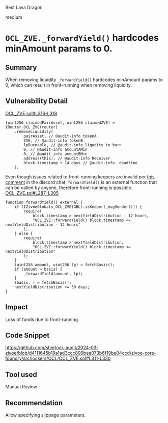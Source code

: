Best Lava Dragon

medium

# `OCL_ZVE._forwardYield()` hardcodes minAmount params to 0.

## Summary
When removing liquidity `_forwardYield()` hardcodes minAmount params to 0, which can result in front-running when removing liquidity.
## Vulnerability Detail
[OCL_ZVE.sol#L316-L318](https://github.com/sherlock-audit/2024-03-zivoe/blob/d4111645b19a1ad3ccc899bea073b6f19be04ccd/zivoe-core-foundry/src/lockers/OCL/OCL_ZVE.sol#L316-L318)
```solidity
(uint256 claimedPairAsset, uint256 claimedZVE) = IRouter_OCL_ZVE(router)
    .removeLiquidity(
        pairAsset, // @audit-info tokenA
        ZVE, // @audit-info tokenB
        lpBurnable, // @audit-info liqudity to burn
        0, // @audit-info amountAMin
        0, // @audit-info amountBMin
        address(this), // @audit-info Receiver
        block.timestamp + 14 days // @audit-info  deadline
    );
```
Even though issues related to front-running keepers are invalid per [this comment](https://discord.com/channels/812037309376495636/1226909446891110512/1227656897545371658) in the discord chat, `forwardYield()` is an external function that can be called by anyone, therefore front-running is possible.
[OCL_ZVE.sol#L287-L305](https://github.com/sherlock-audit/2024-03-zivoe/blob/d4111645b19a1ad3ccc899bea073b6f19be04ccd/zivoe-core-foundry/src/lockers/OCL/OCL_ZVE.sol#L287-L305)
```solidity
function forwardYield() external {
    if (IZivoeGlobals_OCL_ZVE(GBL).isKeeper(_msgSender())) {
        require(
            block.timestamp > nextYieldDistribution - 12 hours,
            "OCL_ZVE::forwardYield() block.timestamp <= nextYieldDistribution - 12 hours"
        );
    } else {
        require(
            block.timestamp > nextYieldDistribution,
            "OCL_ZVE::forwardYield() block.timestamp <= nextYieldDistribution"
        );
    }
    (uint256 amount, uint256 lp) = fetchBasis();
    if (amount > basis) {
        _forwardYield(amount, lp);
    }
    (basis, ) = fetchBasis();
    nextYieldDistribution += 30 days;
}
```

## Impact
Loss of funds due to front-running.
## Code Snippet
https://github.com/sherlock-audit/2024-03-zivoe/blob/d4111645b19a1ad3ccc899bea073b6f19be04ccd/zivoe-core-foundry/src/lockers/OCL/OCL_ZVE.sol#L311-L330
## Tool used

Manual Review

## Recommendation
Allow specifying slippage parameters.